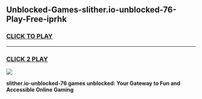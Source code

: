 
## Unblocked-Games-slither.io-unblocked-76-Play-Free-iprhk
<h3>
<a href="https://premium76.site?title=slither.io-unblocked-76&ref=21A">CLICK TO PLAY</a></h3>
<hr>

<h3>
<a href="https://premium76.site?title=slither.io-unblocked-76&ref=21A">CLICK 2 PLAY</a>
  
</h3>

<a href="https://premium76.site?title=slither.io-unblocked-76&ref=21A"><img src="https://clearcache.store/games.png"></a>


**slither.io-unblocked-76 games unblocked: Your Gateway to Fun and Accessible Online Gaming**
